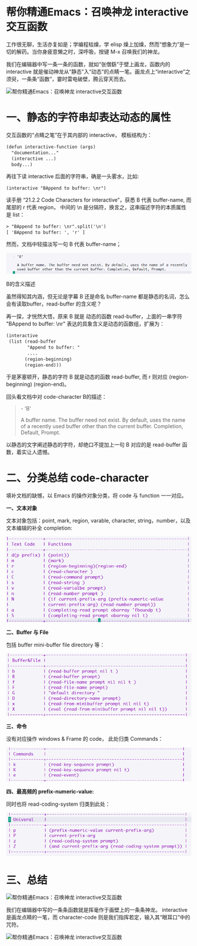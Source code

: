 # 帮你精通Emacs：召唤神龙 interactive交互函数

工作很无聊，生活亦复如是；学编程枯燥，学 elisp 燥上加燥，然而“想象力”是一切的解药。当你身疲意懒之时，深呼吸，按键 M-x 召唤我们的神龙。

我们在编辑器中写一条一条的函数，就如“张僧繇”于壁上画龙，函数内的 interactive 就是催动神龙从“静态”入“动态“的点睛一笔。画龙点上“interactive”之须臾，一条条“函数”，霎时雷电破壁，腾云穿天而去。

![帮你精通Emacs：召唤神龙 interactive交互函数](images/5c7c26fb9c5a4c1aab977b2e951b5cd0)



# 一、静态的字符串却表达动态的属性

交互函数的“点睛之笔”在于其内部的 interactive， 模板结构为：

```
(defun interactive-function (args)
  "documentation..."
  (interactive ...)
  body...)
```

再往下读 interactive 后面的字符串，确是一头雾水，比如:

```
(interactive "BAppend to buffer: \nr")
```

读手册 “21.2.2 Code Characters for interactive”，获悉 B 代表 buffer-name, 而尾部的 r 代表 region， 中间的 \n 是分隔符，换言之，这串描述字符的本质属性是 list：

```
> "BAppend to buffer: \nr".split('\n')
[ 'BAppend to buffer: ', 'r' ]
```

然而，文档中轻描淡写一句 B 代表 buffer-name； 

![帮你精通Emacs：召唤神龙 interactive交互函数](images/5ab4d46b0d25417399d2aafd64e3da0a)

B的含义描述

虽然得知其内涵，但无论是字幕 B 还是命名 buffer-name 都是静态的名词，怎么会有读取buffer，read-buffer 的含义呢？

再一探，才恍然大悟，原来 B 就是 动态的函数 read-buffer，上面的一串字符 "BAppend to buffer: \nr" 表达的具象含义是动态的函数组，扩展为：

```
(interactive
 (list (read-buffer
        "Append to buffer: "
        ....
       (region-beginning)
       (region-end)))
```

于是茅塞顿开，静态的字符 B 就是动态的函数 read-buffer, 而 r 则对应 (region-beginning) (region-end)。

回头看文档中对 code-character B的描述：

> \- 'B'
>
>  A buffer name. The buffer need not exist. By default, uses the name of a recently used buffer other than the current buffer. Completion,  Default, Prompt.

以静态的文字阐述静态的字符，却绝口不提加上一句 B 对应的是 read-buffer 函数，着实让人遗憾。

# 二、分类总结 code-character

填补文档的缺憾，以 Emacs 的操作对象分类，将 code 与 function 一一对应。

**一、文本对象**

文本对象包括：point, mark, region, varable, character, string，number，以及文本编辑的补全 completion:

![帮你精通Emacs：召唤神龙 interactive交互函数](images/c135ecb7b81b4093ae7a198d795ca88d)



**二、Buffer 与 File** 

包括 buffer mini-buffer file directory 等：

![帮你精通Emacs：召唤神龙 interactive交互函数](images/8e29351131834b989f2635713b39a5d8)



**三、命令**

没有对应操作 windows & Frame 的 code， 此处归类 Commands：

![帮你精通Emacs：召唤神龙 interactive交互函数](images/06276b67d5444e0cb1328917493d99f7)



**四、最高频的 prefix-numeric-value:**

同时也将 read-coding-system 归类到此处：

![帮你精通Emacs：召唤神龙 interactive交互函数](images/8e7ecc70be1a4d8990c428e4dac30028)



# 三、总结

![帮你精通Emacs：召唤神龙 interactive交互函数](images/641333828aee4f5a9cc4bf6a22bd57fb)



我们在编辑器中写的一条条函数就是挥毫作于画壁上的一条条神龙。
interactive 是画龙点睛的一笔，而 character-code 则是我们指挥若定，输入其“眼耳口”中的咒符。

![帮你精通Emacs：召唤神龙 interactive交互函数](images/b8284ebc694e49488a25d52560a03c74)


